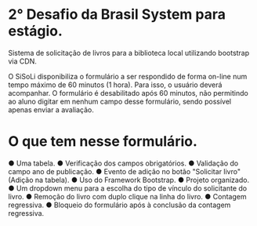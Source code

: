 # 2° Desafio da Brasil System para estágio. 

Sistema de solicitação de livros para a biblioteca local utilizando bootstrap via CDN.

O SiSoLi disponibiliza o formulário a ser respondido de forma on-line num tempo máximo de 60 minutos (1
hora). Para isso, o usuário deverá acompanhar. O formulário é desabilitado após 60 minutos, não permitindo ao aluno digitar em
nenhum campo desse formulário, sendo possível apenas enviar a avaliação.

# O que tem nesse formulário.

● Uma tabela.
● Verificação dos campos obrigatórios.
● Validação do campo ano de publicação.
● Evento de adição no botão "Solicitar livro" (Adição na tabela).
● Uso do Framework Bootstrap.
● Projeto organizado.
● Um dropdown menu para a escolha do tipo de vínculo do solicitante do livro.
● Remoção do livro com duplo clique na linha do livro.
● Contagem regressiva.
● Bloqueio do formulário após à conclusão da contagem regressiva.
